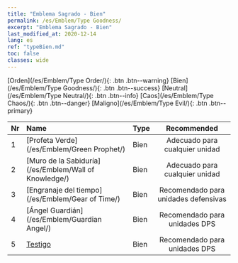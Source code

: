 ```yaml
---
title: "Emblema Sagrado - Bien"
permalink: /es/Emblem/Type Goodness/
excerpt: "Emblema Sagrado - Bien"
last_modified_at: 2020-12-14
lang: es
ref: "typeBien.md"
toc: false
classes: wide
---
```


  [Orden](/es/Emblem/Type Order/){: .btn .btn--warning}   [Bien](/es/Emblem/Type Goodness/){: .btn .btn--success}   [Neutral](/es/Emblem/Type Neutral/){: .btn .btn--info}   [Caos](/es/Emblem/Type Chaos/){: .btn .btn--danger}   [Maligno](/es/Emblem/Type Evil/){: .btn .btn--primary} 

  |  Nr  |             Name            |    Type    |   Recommended   |
  |:-----|:----------------------------|:-----------|:---------------:|
  | 1 | [Profeta Verde](/es/Emblem/Green Prophet/) | Bien | Adecuado para cualquier unidad | 
  | 2 | [Muro de la Sabiduría](/es/Emblem/Wall of Knowledge/) | Bien | Adecuado para cualquier unidad | 
  | 3 | [Engranaje del tiempo](/es/Emblem/Gear of Time/) | Bien | Recomendado para unidades defensivas | 
  | 4 | [Ángel Guardián](/es/Emblem/Guardian Angel/) | Bien | Recomendado para unidades DPS | 
  | 5 | [Testigo](/es/Emblem/Witness/) | Bien | Recomendado para unidades DPS | 
